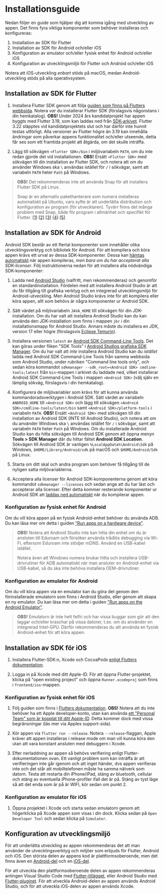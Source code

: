 # Installationsguide

Nedan följer en guide som hjälper dig att komma igång med utveckling av appen. Det finns fyra viktiga
komponenter som behöver installeras och konfigureras:

1. Installation av SDK för Flutter
2. Installation av SDK för Android och/eller iOS
3. Konfiguration av emulator och/eller fysisk enhet för Android och/eller iOS
4. Konfiguration av utvecklingsmiljö för Flutter och Android och/eller iOS

Notera att iOS-utveckling *enbart* stöds på macOS, medan Android-utveckling stöds på alla operativsystem.

## Installation av SDK för Flutter

1. Installera Flutter SDK genom att följa [guiden som finns på Flutters webbsida](https://docs.flutter.dev/get-started/install).
Notera *var* du installerar Flutter SDK (förslagsvis någonstans i din hemkatalog). **OBS!** Under 2024 års kandidatprojekt har appen
byggts med Flutter 3.19, som kan laddas ned från [SDK-arkivet](https://docs.flutter.dev/release/archive). Flutter 3.22 släpptes vid
kandidatprojektets slut och har därför inte hunnit testas utförligt. Alla versioner av Flutter högre än 3.19 kan innehålla ändringar
som påverkar appens funktionalitet och/eller utseende, detta får ses som ett framtida projekt att åtgärda, om det skulle inträffa.

2. Lägg till sökvägen `<Flutter SDK>/bin` i miljövariabeln `PATH`, om du inte redan gjorde det vid installationen.
**OBS!** Ersätt `<Flutter SDK>` med sökvägen till din installation av Flutter SDK, och notera att om du använder Windows ska
`\` användas istället för `/` i sökvägar, samt att variabeln `PATH` heter `Path` på Windows.

> **OBS!** Det rekommenderas inte att använda Snap för att installera Flutter SDK på Linux.
>
> Snap är en alternativ pakethanterare som numera installeras automatiskt på Ubuntu,
> vars syfte är att underlätta distribution och konfiguration av program (för utvecklaren).
> Tyvärr finns det många problem med Snap, både för program i allmänhet och specifikt för Flutter.
> [[1]](https://linuxmint-user-guide.readthedocs.io/en/latest/snap.html)
> [[2]](https://www.baeldung.com/linux/snap-remove-disable#introduction-to-the-problem)
> [[3]](https://github.com/flutter/flutter/issues/124011)
> [[4]](https://bugs.launchpad.net/ubuntu/+source/firefox/+bug/1971037)
> [[5]](https://www.omgubuntu.co.uk/2024/01/valve-dont-recommend-ubuntu-steam-snap)

## Installation av SDK för Android

Android SDK består av ett flertal komponenter som innehåller olika utvecklingsverktyg och bibliotek för Android.
För att kompilera och köra appen krävs ett urval av dessa SDK-komponenter. Dessa kan
[hämtas automatiskt](https://developer.android.com/studio/intro/update#download-with-gradle)
när appen kompileras, *men bara om du har accepterat alla SDK-licenser*.
Följ instruktionerna nedan för att installera alla nödvändiga SDK-komponenter:

1. Ladda ned [Android Studio](https://developer.android.com/studio) (valfritt, men rekommenderas) och genomför en standardinstallation.
Fördelen med att installera Android Studio är att du får tillgång till grafiska verktyg
och en integrerad utvecklingsmiljö för Android-utveckling. Men Android Studio krävs inte
för att kompilera eller köra appen, allt som behövs är några komponenter ur Android SDK.

2. Sätt värdet på miljövariabeln `JAVA_HOME` till sökvägen för din JDK-installation.
Om du har valt att installera Android Studio kan du kan använda den JDK-installation som finns i mappen `jbr` i din
installationsmapp för Android Studio. Annars måste du installera en JDK, version 17 eller högre
(förslagsvis [Eclipse Temurin](https://adoptium.net/temurin/releases/?package=jdk&version=17)).

3. Installera versionen `latest` av [Android SDK Command-Line Tools](https://developer.android.com/tools#tools-sdk). Det kan göras under fliken
"SDK Tools" i [Android Studios grafiska SDK Manager](https://developer.android.com/studio/intro/update#sdk-manager).
Om du har valt att *inte* installera Android Studio kan du *istället* ladda ned Android SDK Command-Line Tools
från samma webbsida som Android Studio, under rubriken "Command line tools only", och sedan köra kommandot
`sdkmanager --sdk_root=<Android SDK> cmdline-tools;latest` från `bin`-mappen i arkivet du laddade ned, vilket installerar
Android SDK Command-Line Tools i mappen `<Android SDK>` (välj själv en lämplig sökväg, förslagsvis i din hemkatalog).

4. Konfigurera de miljövariabler som krävs för att kunna använda kommandoradsverktygen i Android SDK.
Sätt värdet av variabeln `ANDROID_HOME` till `<Android SDK>` och lägg till sökvägen `<Android SDK>/cmdline-tools/latest/bin`
samt `<Android SDK>/platform-tools` i variabeln `PATH`. **OBS!** Ersätt `<Android SDK>` med sökvägen till din
installation av Android SDK (INTE till Android Studio), och notera att om du använder Windows ska
`\` användas istället för `/` i sökvägar, samt att variabeln `PATH` heter `Path` på Windows.
Om du installerade Android Studio kan du hitta sökvägen till Android SDK genom att öppna menyn
**Tools > SDK Manager** där du hittar fältet **Android SDK Location**.
Sökvägen till Android SDK är vanligen `%LocalAppData%\Android\Sdk` på Windows,
`$HOME/Library/Android/sdk` på macOS och `$HOME/Android/Sdk` på Linux.

5. Starta om ditt skal och andra program som behöver få tillgång till de nyligen satta miljövariablerna.

6. Acceptera alla licenser för Android SDK-komponenterna genom att köra kommandot `sdkmanager --licenses`
och sedan ange att du har läst och accepterar alla licenser. Efter detta kommer resterande komponenter ur Android SDK
att [laddas ned automatiskt](https://developer.android.com/studio/intro/update#download-with-gradle) när du kompilerar appen.

### Konfiguration av fysisk enhet för Android

Om du vill köra appen på en fysisk Android-enhet behöver du använda ADB.
Du kan läsa mer om detta i guiden ["Run apps on a hardware device"](https://developer.android.com/studio/run/device).

> **OBS!** Notera att Android Studio inte kan hitta din enhet om du är ansluten till Eduroam
> och försöker använda trådlös debugging via Wi-Fi, eftersom Eduroam inte stödjer mDNS.
> Använd en USB-kabel istället.
> 
> Notera även att Windows numera brukar hitta och installera USB-drivrutiner för ADB automatiskt
> när man ansluter en Android-enhet via USB-kabel, så du ska inte behöva installera OEM-drivrutiner.

### Konfiguration av emulator för Android

Om du vill köra appen via en emulator kan du göra det genom den förinstallerade
emulatorn som finns i Android Studio, eller genom att skapa en ny emulator.
Du kan läsa mer om detta i guiden ["Run apps on the Android Emulator"](https://developer.android.com/studio/run/emulator).

> **OBS!** Emulatorn är inte helt felfri och har vissa buggar som gör att den laggar och/eller
> kraschar på vissa datorer, t.ex. om du använder en integrerad Intel-GPU.
> Därför rekommenderas du att använda en fysisk Android-enhet för att köra appen.

## Installation av SDK för iOS

1. Installera Flutter-SDK:n, Xcode och CocoaPods [enligt Flutters dokumentation](https://docs.flutter.dev/get-started/install/macos/mobile-ios).

2. Logga in på Xcode med ditt Apple-ID. För att öppna Flutter-projektet, klicka på "open existing project" och öppna `Runner.xcodeproj` som finns i `frontend/ios`-mappen.

### Konfiguration av fysisk enhet för iOS

1. Följ guiden som finns i [Flutters dokumentation](https://docs.flutter.dev/get-started/install/macos/mobile-ios?tab=physical#configure-your-target-ios-device). **OBS!** Notera att du inte behöver ha ett Apple developer-konto, utan kan använda [ett "Personal Team" som är kopplat till ditt Apple-ID](https://developer.apple.com/support/compare-memberships). Detta kommer dock med vissa begränsningar (läs mer via Apples support-sida). 

2. Kör appen via `flutter run --release`. Notera `--release`-flaggan, Apple kräver att appen installeras i release mode om man vill kunna köra den utan att vara konstant ansluten med debuggern i Xcode.

3. Efter nerladdning av appen så behövs verifiering enligt Flutter-dokumentationen ovan. Ett vanligt problem som kan inträffa är att verifieringen inte går igenom och att inget händer, dvs appen verifieras inte och det står att mobiltelefonen måste ha samma nätverk som datorn. Testa att restarta din iPhone/iPad, stäng av bluetooth, cellular och stäng av eventuella iPhone-profiler ifall det är på. Stäng av tyst läge så att det enda som är på är WIFI, kör sedan om punkt 2. 

### Konfiguration av emulator för iOS

1. Öppna projektet i Xcode och starta sedan emulatorn genom att högerklicka på Xcode appen som visas i din dock. Klicka sedan på `Open Developer Tool` och sedan klicka på `Simulator`.

## Konfiguration av utvecklingsmiljö

För att underlätta utveckling av appen rekommenderas det att man använder
de utvecklingsverktyg och miljöer som erbjuds för Flutter, Android och iOS.
Den största delen av appens kod är plattformsoberoende, men det finns även en
[Android-del](./android/) och en [iOS-del](./ios/).

För att utveckla den plattformsoberoende delen av appen rekommenderas antingen Visual Studio Code med
[Flutter-tillägget](https://marketplace.visualstudio.com/items?itemName=Dart-Code.flutter),
eller Android Studio med [Flutter-pluginet](https://plugins.jetbrains.com/plugin/9212-flutter).
För att utveckla Android-delen av appen används Android Studio, och för att utveckla
iOS-delen av appen används Xcode.
